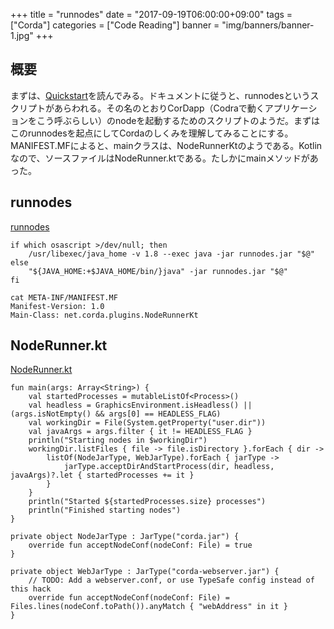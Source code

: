 +++
title = "runnodes"
date = "2017-09-19T06:00:00+09:00"
tags = ["Corda"]
categories = ["Code Reading"]
banner = "img/banners/banner-1.jpg"
+++

## 概要

まずは、[Quickstart](https://docs.corda.net/releases/release-M14.0/getting-set-up.html#run-from-the-command-prompt)を読んでみる。ドキュメントに従うと、runnodesというスクリプトがあらわれる。その名のとおりCorDapp（Codraで動くアプリケーションをこう呼ぶらしい）のnodeを起動するためのスクリプトのようだ。まずはこのrunnodesを起点にしてCordaのしくみを理解してみることにする。MANIFEST.MFによると、mainクラスは、NodeRunnerKtのようである。Kotlinなので、ソースファイルはNodeRunner.ktである。たしかにmainメソッドがあった。

## runnodes
[runnodes](https://github.com/corda/corda/blob/release-M14.0/gradle-plugins/cordformation/src/main/resources/net/corda/plugins/runnodes)
```$xslt
if which osascript >/dev/null; then
    /usr/libexec/java_home -v 1.8 --exec java -jar runnodes.jar "$@"
else
    "${JAVA_HOME:+$JAVA_HOME/bin/}java" -jar runnodes.jar "$@"
fi
```

```
cat META-INF/MANIFEST.MF 
Manifest-Version: 1.0
Main-Class: net.corda.plugins.NodeRunnerKt
```

## NodeRunner.kt
[NodeRunner.kt](https://github.com/corda/corda/blob/release-M14.0/gradle-plugins/cordformation/src/noderunner/kotlin/net/corda/plugins/NodeRunner.kt)
```$xslt
fun main(args: Array<String>) {
    val startedProcesses = mutableListOf<Process>()
    val headless = GraphicsEnvironment.isHeadless() || (args.isNotEmpty() && args[0] == HEADLESS_FLAG)
    val workingDir = File(System.getProperty("user.dir"))
    val javaArgs = args.filter { it != HEADLESS_FLAG }
    println("Starting nodes in $workingDir")
    workingDir.listFiles { file -> file.isDirectory }.forEach { dir ->
        listOf(NodeJarType, WebJarType).forEach { jarType ->
            jarType.acceptDirAndStartProcess(dir, headless, javaArgs)?.let { startedProcesses += it }
        }
    }
    println("Started ${startedProcesses.size} processes")
    println("Finished starting nodes")
}
```

```$xslt
private object NodeJarType : JarType("corda.jar") {
    override fun acceptNodeConf(nodeConf: File) = true
}

private object WebJarType : JarType("corda-webserver.jar") {
    // TODO: Add a webserver.conf, or use TypeSafe config instead of this hack
    override fun acceptNodeConf(nodeConf: File) = Files.lines(nodeConf.toPath()).anyMatch { "webAddress" in it }
}
```
